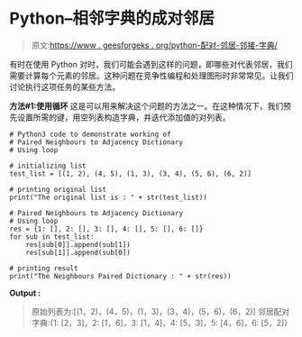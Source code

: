 # Python–相邻字典的成对邻居

> 原文:[https://www . geesforgeks . org/python-配对-邻居-邻接-字典/](https://www.geeksforgeeks.org/python-paired-neighbors-to-adjacency-dictionary/)

有时在使用 Python 对时，我们可能会遇到这样的问题，即哪些对代表邻居，我们需要计算每个元素的邻居。这种问题在竞争性编程和处理图形时非常常见。让我们讨论执行这项任务的某些方法。

**方法#1:使用循环**
这是可以用来解决这个问题的方法之一。在这种情况下，我们预先设置所需的键，用空列表构造字典，并迭代添加值的对列表。

```
# Python3 code to demonstrate working of 
# Paired Neighbours to Adjacency Dictionary
# Using loop

# initializing list
test_list = [(1, 2), (4, 5), (1, 3), (3, 4), (5, 6), (6, 2)]

# printing original list
print("The original list is : " + str(test_list))

# Paired Neighbours to Adjacency Dictionary
# Using loop
res = {1: [], 2: [], 3: [], 4: [], 5: [], 6: []}
for sub in test_list:
    res[sub[0]].append(sub[1])
    res[sub[1]].append(sub[0])

# printing result 
print("The Neighbours Paired Dictionary : " + str(res)) 
```

**Output :**

> 原始列表为:[(1，2)，(4，5)，(1，3)，(3，4)，(5，6)，(6，2)]
> 邻居配对字典:{1: [2，3]，2: [1，6]，3: [1，4]，4: [5，3]，5: [4，6]，6: [5，2]}